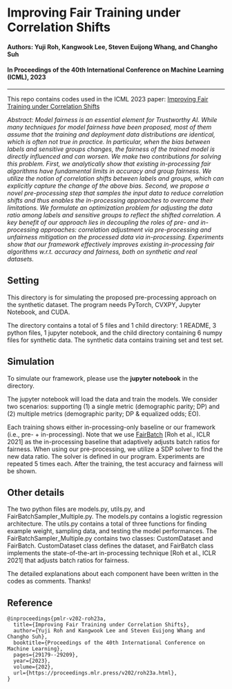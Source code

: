 # Improving Fair Training under Correlation Shifts
 
#### Authors: Yuji Roh, Kangwook Lee, Steven Euijong Whang, and Changho Suh
#### In Proceedings of the 40th International Conference on Machine Learning (ICML), 2023
----------------------------------------------------------------------

This repo contains codes used in the ICML 2023 paper: [Improving Fair Training under Correlation Shifts](https://proceedings.mlr.press/v202/roh23a.html)

*Abstract: Model fairness is an essential element for Trustworthy AI. While many techniques for model fairness have been proposed, most of them assume that the training and deployment data distributions are identical, which is often not true in practice. In particular, when the bias between labels and sensitive groups changes, the fairness of the trained model is directly influenced and can worsen. We make two contributions for solving this problem. First, we analytically show that existing in-processing fair algorithms have fundamental limits in accuracy and group fairness. We utilize the notion of correlation shifts between labels and groups, which can explicitly capture the change of the above bias. Second, we propose a novel pre-processing step that samples the input data to reduce correlation shifts and thus enables the in-processing approaches to overcome their limitations. We formulate an optimization problem for adjusting the data ratio among labels and sensitive groups to reflect the shifted correlation. A key benefit of our approach lies in decoupling the roles of pre- and in-processing approaches: correlation adjustment via pre-processing and unfairness mitigation on the processed data via in-processing. Experiments show that our framework effectively improves existing in-processing fair algorithms w.r.t. accuracy and fairness, both on synthetic and real datasets.*


## Setting
This directory is for simulating the proposed pre-processing approach on the 
synthetic dataset. The program needs PyTorch, CVXPY, Jupyter Notebook, and CUDA.

The directory contains a total of 5 files and 1 child directory: 
1 README, 3 python files, 1 jupyter notebook, 
and the child directory containing 6 numpy files for synthetic data.
The synthetic data contains training set and test set.

## Simulation
To simulate our framework, please use the **jupyter notebook** in the directory.

The jupyter notebook will load the data and train the models.
We consider two scenarios: supporting (1) a single metric (demographic parity; DP) and (2) multiple metrics (demographic parity; DP & equalized odds; EO).

Each training shows either in-processing-only baseline or our framework 
(i.e., pre- + in-processing). Note that we use [FairBatch](https://arxiv.org/abs/2012.01696) [Roh et al., ICLR 2021] 
as the in-processing baseline that adaptively adjusts batch ratios for fairness.
When using our pre-processing, we utilize a SDP solver to find the new data ratio. 
The solver is defined in our program.
Experiments are repeated 5 times each.
After the training, the test accuracy and fairness will be shown.

## Other details
The two python files are models.py, utils.py, and FairBatchSampler_Multiple.py.
The models.py contains a logistic regression architecture.
The utils.py contains a total of three functions for 
finding example weight, sampling data, and testing the model performances.
The FairBatchSampler_Multiple.py contains two classes: CustomDataset and FairBatch. 
CustomDataset class defines the dataset, and FairBatch class implements the state-of-the-art 
in-processing technique [Roh et al., ICLR 2021] that adjusts batch ratios for fairness.

The detailed explanations about each component have been written in the codes as comments.
Thanks!

## Reference
```
@inproceedings{pmlr-v202-roh23a,
  title={Improving Fair Training under Correlation Shifts},
  author={Yuji Roh and Kangwook Lee and Steven Euijong Whang and Changho Suh},
  booktitle={Proceedings of the 40th International Conference on Machine Learning},
  pages={29179--29209},
  year={2023},
  volume={202},
  url={https://proceedings.mlr.press/v202/roh23a.html},
}
```

